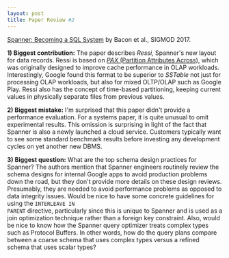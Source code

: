 ```yaml
---
layout: post
title: Paper Review #2
---
```


<a href="https://static.googleusercontent.com/media/research.google.com/en//pubs/archive/46103.pdf">Spanner: Becoming a SQL System</a> by Bacon et al., SIGMOD 2017. 

**1) Biggest contribution:** The paper describes <i>Ressi</i>, Spanner's new layout for data records. Ressi is based on <a href="http://research.cs.wisc.edu/multifacet/papers/vldbj02_pax.pdf"><i>PAX</i> (Partition Attributes Across)</a>, which was originally designed to improve cache performance in OLAP workloads. Interestingly, Google found this format to be superior to <i>SSTable</i> not just for processing OLAP workloads, but also for mixed OLTP/OLAP such as Google Play. Ressi also has the concept of time-based partitioning, keeping current values in physically separate files from previous values.   

**2) Biggest mistake:** I'm surprised that this paper didn't provide a performance evaluation. For a systems paper, it is quite unusual to omit experimental results. This omission is surprising in light of the fact that Spanner is also a newly launched a cloud service. Customers typically want to see some standard benchmark results before investing any development cycles on yet another new DBMS.     

**3) Biggest question:** What are the top schema design practices for Spanner? The authors mention that Spanner engineers routinely review the schema designs for internal Google apps to avoid production problems down the road, but they don't provide more details on these design reviews. Presumably, they are needed to avoid performance problems as opposed to data integrity issues. Would be nice to have some concrete guidelines for using the <code>INTERLEAVE IN PARENT</code> directive, particularly since this is unique to Spanner and is used as a join optimization technique rather than a foreign key constraint. Also, would be nice to know how the Spanner query optimizer treats complex types such as Protocol Buffers. In other words, how do the query plans compare between a coarse schema that uses complex types versus a refined schema that uses scalar types?